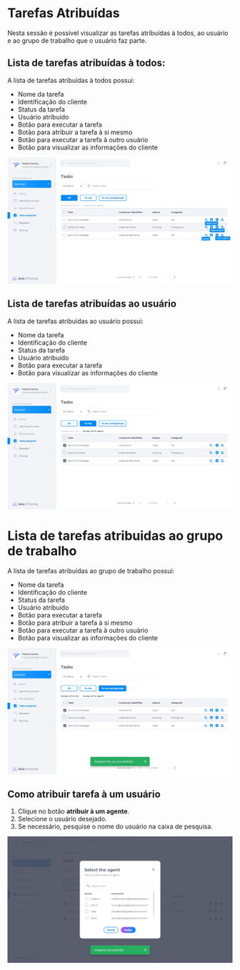 # Tarefas Atribuídas
Nesta sessão é possível visualizar as tarefas atribuídas à todos, ao usuário e ao grupo de trabalho que o usuário faz parte.
  
## Lista de tarefas atribuídas à todos: 
A lista de tarefas atribuídas à todos possui:
* Nome da tarefa
* Identificação do cliente
* Status da tarefa
* Usuário atribuido
* Botão para executar a tarefa
* Botão para atribuir a tarefa à si mesmo
* Botão para executar a tarefa ã outro usuàrio
* Botão para visualizar as informações do cliente

![imagem](../img/crm/Tasksassigned-List-All.jpg)

## Lista de tarefas atribuídas ao usuário
A lista de tarefas atribuídas ao usuário possui:
* Nome da tarefa
* Identificação do cliente
* Status da tarefa
* Usuário atribuido
* Botão para executar a tarefa
* Botão para visualizar as informações do cliente

![image](../img/crm/Tasksassigned-List-Tome.jpg)

# Lista de tarefas atribuidas ao grupo de trabalho
A lista de tarefas atribuidas ao grupo de trabalho possui:
* Nome da tarefa
* Identificação do cliente
* Status da tarefa
* Usuário atribuido
* Botão para executar a tarefa
* Botão para atribuir a tarefa à si mesmo
* Botão para executar a tarefa ã outro usuàrio
* Botão para visualizar as informações do cliente

![image](../img/crm/Tasksassigned-List-Tomyworkgroups.jpg)

## Como atribuir tarefa à um usuário
1. Clique no botão **atribuir à um agente**.
2. Selecione o usuário desejado.
3. Se necessário, pesquise o nome do usuário na caixa de pesquisa.

![image](../img/crm/Tasksassigned-List-Assigntoagent.jpg)
